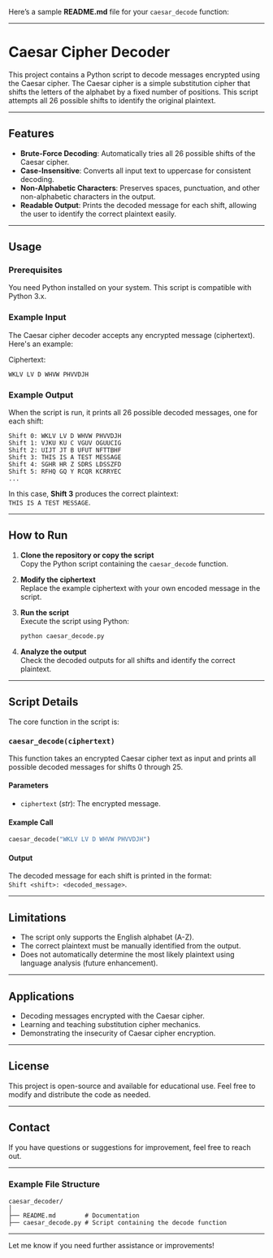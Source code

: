Here’s a sample **README.md** file for your `caesar_decode` function:

---

# Caesar Cipher Decoder

This project contains a Python script to decode messages encrypted using the Caesar cipher. The Caesar cipher is a simple substitution cipher that shifts the letters of the alphabet by a fixed number of positions. This script attempts all 26 possible shifts to identify the original plaintext.

---

## Features

- **Brute-Force Decoding**: Automatically tries all 26 possible shifts of the Caesar cipher.
- **Case-Insensitive**: Converts all input text to uppercase for consistent decoding.
- **Non-Alphabetic Characters**: Preserves spaces, punctuation, and other non-alphabetic characters in the output.
- **Readable Output**: Prints the decoded message for each shift, allowing the user to identify the correct plaintext easily.

---

## Usage

### Prerequisites
You need Python installed on your system. This script is compatible with Python 3.x.

### Example Input
The Caesar cipher decoder accepts any encrypted message (ciphertext). Here's an example:

Ciphertext:  
```
WKLV LV D WHVW PHVVDJH
```

### Example Output
When the script is run, it prints all 26 possible decoded messages, one for each shift:

```
Shift 0: WKLV LV D WHVW PHVVDJH
Shift 1: VJKU KU C VGUV OGUUCIG
Shift 2: UIJT JT B UFUT NFTTBHF
Shift 3: THIS IS A TEST MESSAGE
Shift 4: SGHR HR Z SDRS LDSSZFD
Shift 5: RFHQ GQ Y RCQR KCRRYEC
...
```

In this case, **Shift 3** produces the correct plaintext:  
`THIS IS A TEST MESSAGE`.

---

## How to Run

1. **Clone the repository or copy the script**  
   Copy the Python script containing the `caesar_decode` function.

2. **Modify the ciphertext**  
   Replace the example ciphertext with your own encoded message in the script.

3. **Run the script**  
   Execute the script using Python:
   ```bash
   python caesar_decode.py
   ```

4. **Analyze the output**  
   Check the decoded outputs for all shifts and identify the correct plaintext.

---

## Script Details

The core function in the script is:

### `caesar_decode(ciphertext)`
This function takes an encrypted Caesar cipher text as input and prints all possible decoded messages for shifts 0 through 25.

#### Parameters
- `ciphertext` (*str*): The encrypted message.

#### Example Call
```python
caesar_decode("WKLV LV D WHVW PHVVDJH")
```

#### Output
The decoded message for each shift is printed in the format:  
`Shift <shift>: <decoded_message>`.

---

## Limitations

- The script only supports the English alphabet (A-Z).
- The correct plaintext must be manually identified from the output.
- Does not automatically determine the most likely plaintext using language analysis (future enhancement).

---

## Applications

- Decoding messages encrypted with the Caesar cipher.
- Learning and teaching substitution cipher mechanics.
- Demonstrating the insecurity of Caesar cipher encryption.

---

## License

This project is open-source and available for educational use. Feel free to modify and distribute the code as needed.

---

## Contact

If you have questions or suggestions for improvement, feel free to reach out.

---

### Example File Structure
```
caesar_decoder/
│
├── README.md        # Documentation
├── caesar_decode.py # Script containing the decode function
```

---

Let me know if you need further assistance or improvements!
